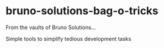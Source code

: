 # bruno-solutions-bag-o-tricks
From the vaults of Bruno Solutions...

Simple tools to simplify tedious development tasks
